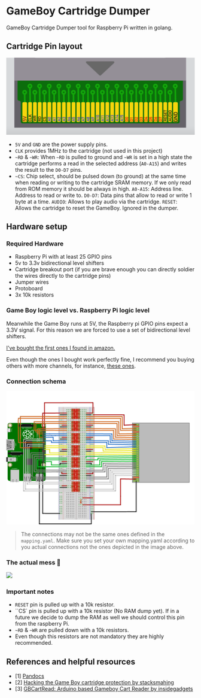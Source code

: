 # GameBoy Cartridge Dumper

GameBoy Cartridge Dumper tool for Raspberry Pi written in golang.

## Cartridge Pin layout

![Cart pinout](images/cart-pinout.png)

- `5V` and `GND` are the power supply pins.
- `CLK` provides 1MHz to the cartridge (not used in this project)
- `~RD` & `~WR`: When `~RD` is pulled to ground and `~WR` is set in a high state the cartridge performs a read in the selected address (`A0-A15`) and writes the result to the `D0-D7` pins.
- `~CS`: Chip select, should be pulsed down (to ground) at the same time when reading or writing to the cartridge SRAM memory. If we only read from ROM memory it should be always in high.
`A0-A15`: Address line. Address to read or write to.
`D0-D7`: Data pins that allow to read or write 1 byte at a time.
`AUDIO`: Allows to play audio via the cartridge.
`RESET`: Allows the cartridge to reset the GameBoy. Ignored in the dumper.

## Hardware setup

### Required Hardware

- Raspberry Pi with at least 25 GPIO pins
- 5v to 3.3v bidirectional level shifters
- Cartridge breakout port (if you are brave enough you can directly soldier the wires directly to the cartridge pins)
- Jumper wires
- Protoboard
- 3x 10k resistors

### Game Boy logic level vs. Raspberry Pi logic level

Meanwhile the Game Boy runs at 5V, the Raspberry pi GPIO pins expect a 3.3V signal. For this reason we are forced to use a set of bidirectional level shifters.

[I've bought the first ones I found in amazon.](https://www.amazon.es/L%C3%B3gica-Canales-Convierta-M%C3%B3dulo-Bidireccional/dp/B07F84FCM4/ref=asc_df_B07F84FCM4/?tag=googshopes-21&linkCode=df0&hvadid=420354538056&hvpos=&hvnetw=g&hvrand=973969549405106601&hvpone=&hvptwo=&hvqmt=&hvdev=c&hvdvcmdl=&hvlocint=&hvlocphy=1005471&hvtargid=pla-860029515531&psc=1&tag=&ref=&adgrpid=95757266346&hvpone=&hvptwo=&hvadid=420354538056&hvpos=&hvnetw=g&hvrand=973969549405106601&hvqmt=&hvdev=c&hvdvcmdl=&hvlocint=&hvlocphy=1005471&hvtargid=pla-860029515531)

Even though the ones I bought work perfectly fine, I recommend you buying others with more channels, for instance, [these ones](https://www.amazon.es/dp/B07N7FFY2Q/ref=sspa_dk_hqp_detail_aax_0?psc=1&smid=A1X7QLRQH87QA3&spLa=ZW5jcnlwdGVkUXVhbGlmaWVyPUExQURTTUJZM09DR1kwJmVuY3J5cHRlZElkPUEwNDI3NjgxMlQyOFFTUldBUzZLNSZlbmNyeXB0ZWRBZElkPUEwOTA4NTM0MldFMFlFWTNUVjJCVyZ3aWRnZXROYW1lPXNwX2hxcF9zaGFyZWQmYWN0aW9uPWNsaWNrUmVkaXJlY3QmZG9Ob3RMb2dDbGljaz10cnVl).

### Connection schema

![](images/gbdumper_bb.png)

> The connections may not be the same ones defined in the `mapping.yaml`. Make sure you set your own mapping.yaml according to you actual connections not the ones depicted in the image above.

### The actual mess 🤣

![](images/IMG_3775.png)

### Important notes

- `RESET` pin is pulled up with a 10k resistor.
- ``CS` pin is pulled up with a 10k resistor (No RAM dump yet). If in a future we decide to dump the RAM as well we should control this pin from the raspberry Pi.
- `~RD` & `~WR` are pulled down with a 10k resistors.
- Even though this resistors are not mandatory they are highly recommended.

## References and helpful resources

- [1] [Pandocs](https://gbdev.io/pandocs/)
- [2] [Hacking the Game Boy cartridge protection by stacksmahing](https://www.youtube.com/watch?v=ix5yZm4fwFQ&t=462s)
- [3] [GBCartRead: Arduino based Gameboy Cart Reader by insidegadgets](https://www.insidegadgets.com/2011/03/19/gbcartread-arduino-based-gameboy-cart-reader-%E2%80%93-part-1-read-the-rom/)

